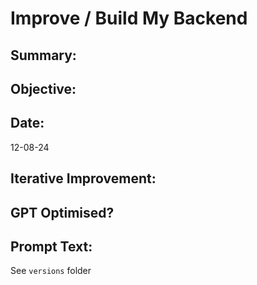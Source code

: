 # Improve / Build My Backend

## Summary:

## Objective:

## Date: 

12-08-24

## Iterative Improvement:

## GPT Optimised?

## Prompt Text:

See `versions` folder 
